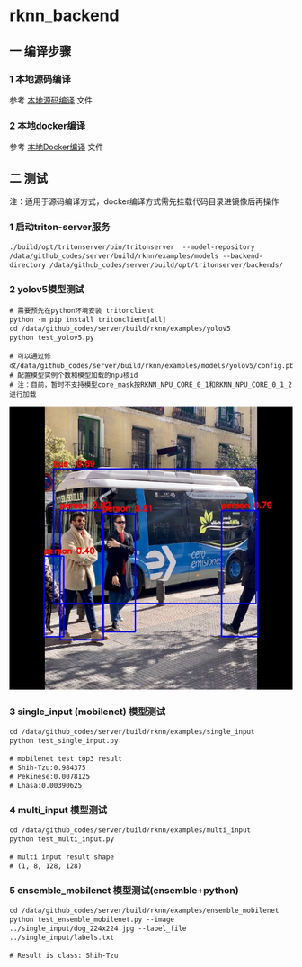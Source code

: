 # rknn_backend
## 一 编译步骤
 
### 1 本地源码编译 
参考 [本地源码编译](https://github.com/zjd1988/rknn_backend/tree/main/doc/local_build_from_source.md) 文件

### 2 本地docker编译
参考 [本地Docker编译](https://github.com/zjd1988/rknn_backend/tree/main/doc/local_build_from_docker.md) 文件


## 二 测试
注：适用于源码编译方式，docker编译方式需先挂载代码目录进镜像后再操作
### 1 启动triton-server服务
```
./build/opt/tritonserver/bin/tritonserver  --model-repository /data/github_codes/server/build/rknn/examples/models --backend-directory /data/github_codes/server/build/opt/tritonserver/backends/
```

### 2 yolov5模型测试
```
# 需要预先在python环境安装 tritonclient
python -m pip install tritonclient[all]
cd /data/github_codes/server/build/rknn/examples/yolov5
python test_yolov5.py

# 可以通过修改/data/github_codes/server/build/rknn/examples/models/yolov5/config.pbtxt
# 配置模型实例个数和模型加载的npu核id
# 注：目前，暂时不支持模型core_mask按RKNN_NPU_CORE_0_1和RKNN_NPU_CORE_0_1_2进行加载
```
![yolov5测试结果](https://github.com/zjd1988/rknn_backend/blob/main/examples/yolov5/yolov5_result.jpg)

### 3 single_input (mobilenet) 模型测试
```
cd /data/github_codes/server/build/rknn/examples/single_input
python test_single_input.py

# mobilenet test top3 result
# Shih-Tzu:0.984375
# Pekinese:0.0078125
# Lhasa:0.00390625
```

### 4 multi_input 模型测试
```
cd /data/github_codes/server/build/rknn/examples/multi_input
python test_multi_input.py

# multi input result shape
# (1, 8, 128, 128)
```

### 5 ensemble_mobilenet 模型测试(ensemble+python)
```
cd /data/github_codes/server/build/rknn/examples/ensemble_mobilenet
python test_ensemble_mobilenet.py --image ../single_input/dog_224x224.jpg --label_file ../single_input/labels.txt

# Result is class: Shih-Tzu
```
